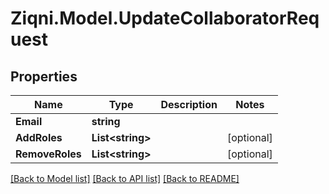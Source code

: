 
# Ziqni.Model.UpdateCollaboratorRequest

## Properties

Name | Type | Description | Notes
------------ | ------------- | ------------- | -------------
**Email** | **string** |  | 
**AddRoles** | **List&lt;string&gt;** |  | [optional] 
**RemoveRoles** | **List&lt;string&gt;** |  | [optional] 

[[Back to Model list]](../README.md#documentation-for-models)
[[Back to API list]](../README.md#documentation-for-api-endpoints)
[[Back to README]](../README.md)

